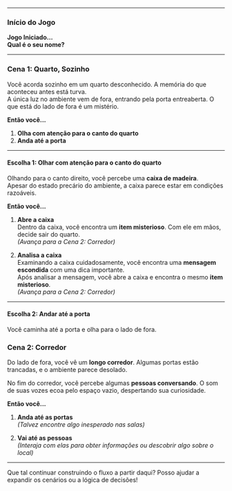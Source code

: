 
---

### **Início do Jogo**  

**Jogo Iniciado...**  
**Qual é o seu nome?**  

---

### **Cena 1: Quarto, Sozinho**  

Você acorda sozinho em um quarto desconhecido. A memória do que aconteceu antes está turva.  
A única luz no ambiente vem de fora, entrando pela porta entreaberta. O que está do lado de fora é um mistério.  

**Então você...**  

1. **Olha com atenção para o canto do quarto**  
2. **Anda até a porta**  

---

#### **Escolha 1: Olhar com atenção para o canto do quarto**  
Olhando para o canto direito, você percebe uma **caixa de madeira**.  
Apesar do estado precário do ambiente, a caixa parece estar em condições razoáveis.  

**Então você...**  

1. **Abre a caixa**  
   Dentro da caixa, você encontra um **item misterioso**. Com ele em mãos, decide sair do quarto.  
   *(Avança para a Cena 2: Corredor)*  

2. **Analisa a caixa**  
   Examinando a caixa cuidadosamente, você encontra uma **mensagem escondida** com uma dica importante.  
   Após analisar a mensagem, você abre a caixa e encontra o mesmo **item misterioso**.  
   *(Avança para a Cena 2: Corredor)*  

---

#### **Escolha 2: Andar até a porta**  
Você caminha até a porta e olha para o lado de fora.  

### **Cena 2: Corredor**  
Do lado de fora, você vê um **longo corredor**. Algumas portas estão trancadas, e o ambiente parece desolado.  

No fim do corredor, você percebe algumas **pessoas conversando**. O som de suas vozes ecoa pelo espaço vazio, despertando sua curiosidade.  

**Então você...**  

1. **Anda até as portas**  
   *(Talvez encontre algo inesperado nas salas)*  

2. **Vai até as pessoas**  
   *(Interaja com elas para obter informações ou descobrir algo sobre o local)*  

---

Que tal continuar construindo o fluxo a partir daqui? Posso ajudar a expandir os cenários ou a lógica de decisões!

